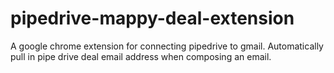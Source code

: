 # pipedrive-mappy-deal-extension
A google chrome extension for connecting pipedrive to gmail. Automatically pull in pipe drive deal email address when composing an email.
